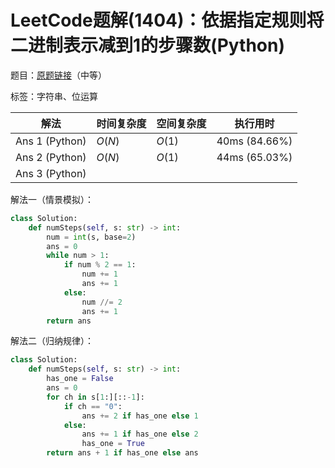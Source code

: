 # LeetCode题解(1404)：依据指定规则将二进制表示减到1的步骤数(Python)

题目：[原题链接](https://leetcode-cn.com/problems/number-of-steps-to-reduce-a-number-in-binary-representation-to-one/)（中等）

标签：字符串、位运算

| 解法           | 时间复杂度 | 空间复杂度 | 执行用时      |
| -------------- | ---------- | ---------- | ------------- |
| Ans 1 (Python) | $O(N)$     | $O(1)$     | 40ms (84.66%) |
| Ans 2 (Python) | $O(N)$     | $O(1)$     | 44ms (65.03%) |
| Ans 3 (Python) |            |            |               |

解法一（情景模拟）：

```python
class Solution:
    def numSteps(self, s: str) -> int:
        num = int(s, base=2)
        ans = 0
        while num > 1:
            if num % 2 == 1:
                num += 1
                ans += 1
            else:
                num //= 2
                ans += 1
        return ans
```

解法二（归纳规律）：

```python
class Solution:
    def numSteps(self, s: str) -> int:
        has_one = False
        ans = 0
        for ch in s[1:][::-1]:
            if ch == "0":
                ans += 2 if has_one else 1
            else:
                ans += 1 if has_one else 2
                has_one = True
        return ans + 1 if has_one else ans
```